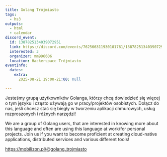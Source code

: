 ```yaml
---
title: Golang Trójmiasto
tags:
  - hs3
outputs:
  - html
  - calendar
discord_event:
  id: 1387825134039072951
  link: https://discord.com/events/762566311930101761/1387825134039072951
  interested: 3
  organizer: mm996606
  location: Hackerspace Trójmiasto
eventInfo:
  dates:
    extra:
      2025-08-21 19:00-21:00: null

---
```


Jesteśmy grupą użytkowników Golanga, którzy chcą dowiedzieć się więcej o tym języku i często używają go w pracy/projektów osobistych. Dołącz do nas, jeśli chcesz stać się biegły w tworzeniu aplikacji chmurowych, usług rozproszonych i różnych narzędzi!

We are a group of Golang users, that are interested in knowing more about this language and often are using this language at work/for personal projects. Join us if you want to become proficient at creating cloud-native applications, distributed services and various different tools!

https://mobilizon.pl/@golang_trojmiasto
